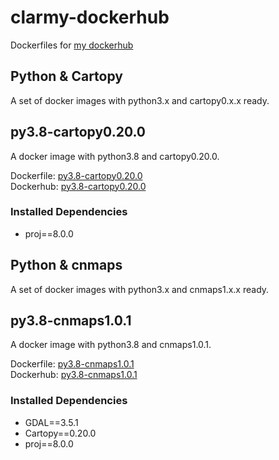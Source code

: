 # clarmy-dockerhub

Dockerfiles for [my dockerhub](https://hub.docker.com/u/clarmy)

## Python & Cartopy
A set of docker images with python3.x and cartopy0.x.x ready.

## py3.8-cartopy0.20.0

A docker image with python3.8 and cartopy0.20.0.

Dockerfile: [py3.8-cartopy0.20.0](python-cartopy/py3.8-cartopy0.20.0/Dockerfile)   
Dockerhub: [py3.8-cartopy0.20.0](https://hub.docker.com/r/clarmy/py3.8-cartopy0.20.0)   

### Installed Dependencies
* proj==8.0.0

## Python & cnmaps
A set of docker images with python3.x and cnmaps1.x.x ready.

## py3.8-cnmaps1.0.1

A docker image with python3.8 and cnmaps1.0.1.

Dockerfile: [py3.8-cnmaps1.0.1](python-cnmaps/py3.8-cnmaps1.0.1/Dockerfile)   
Dockerhub: [py3.8-cnmaps1.0.1](https://hub.docker.com/r/clarmy/py3.8-cnmaps1.0.1)

### Installed Dependencies
* GDAL==3.5.1
* Cartopy==0.20.0
* proj==8.0.0